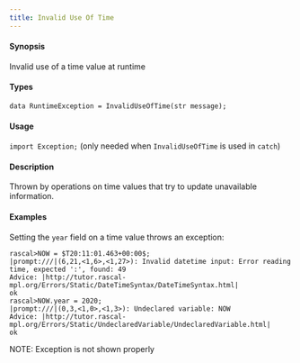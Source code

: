 ```yaml
---
title: Invalid Use Of Time
---
```


#### Synopsis

Invalid use of a time value at runtime


#### Types

`data RuntimeException = InvalidUseOfTime(str message);`
       
#### Usage

`import Exception;` (only needed when `InvalidUseOfTime` is used in `catch`)

#### Description

Thrown by operations on time values that
try to update unavailable information.

#### Examples

Setting the `year` field on a time value throws an exception:

```rascal-shell ,error
rascal>NOW = $T20:11:01.463+00:00$;
|prompt:///|(6,21,<1,6>,<1,27>): Invalid datetime input: Error reading time, expected ':', found: 49
Advice: |http://tutor.rascal-mpl.org/Errors/Static/DateTimeSyntax/DateTimeSyntax.html|
ok
rascal>NOW.year = 2020;
|prompt:///|(0,3,<1,0>,<1,3>): Undeclared variable: NOW
Advice: |http://tutor.rascal-mpl.org/Errors/Static/UndeclaredVariable/UndeclaredVariable.html|
ok
```

NOTE: Exception is not shown properly

